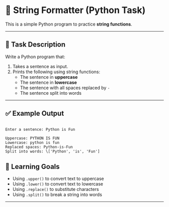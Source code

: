 
# 📝 String Formatter (Python Task)

This is a simple Python program to practice **string functions**.

---

## 📌 Task Description

Write a Python program that:

1. Takes a sentence as input.  
2. Prints the following using string functions:
   - The sentence in **uppercase**  
   - The sentence in **lowercase**  
   - The sentence with all spaces replaced by `-`  
   - The sentence split into words  

---

## ✅ Example Output

```

Enter a sentence: Python is Fun

Uppercase: PYTHON IS FUN
Lowercase: python is fun
Replaced spaces: Python-is-Fun
Split into words: \['Python', 'is', 'Fun']

````


## 🎯 Learning Goals

* Using `.upper()` to convert text to uppercase
* Using `.lower()` to convert text to lowercase
* Using `.replace()` to substitute characters
* Using `.split()` to break a string into words

---

```
